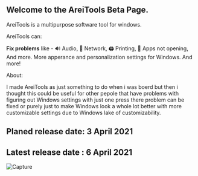 ## Welcome to the AreiTools Beta Page. 

AreiTools is a multipurpose software tool for windows.

AreiTools can:

**Fix problems** like - 🔊 Audio, 📡 Network, 🖨️ Printing, 🎲 Apps not opening, And more. More apperance and personalization settings for Windows. And more!

About:

I made AreiTools as just something to do when i was boerd but then i thought this could be useful for other pepole that have problems with figuring out Windows settings with just one press there problem can be fixed or purely just to make Windows look a whole lot better with more customizable settings due to Windows lake of customizability.

## Planed release date: 3 April 2021
## Latest release date : 6 April 2021



![Capture](https://user-images.githubusercontent.com/80171286/112752629-dafbcc00-8fcb-11eb-8dc0-977da9f2f952.PNG)
